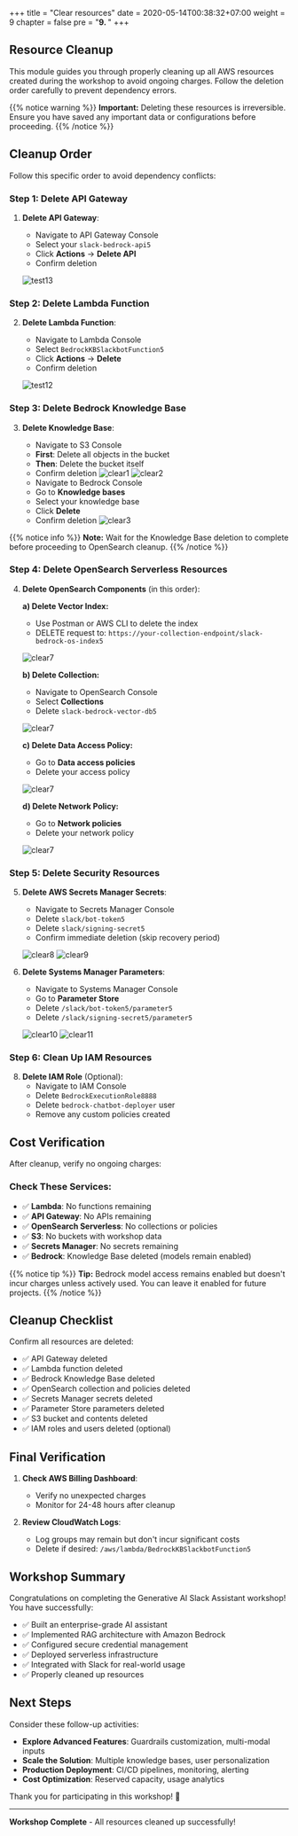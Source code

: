 +++
title = "Clear resources"
date = 2020-05-14T00:38:32+07:00
weight = 9
chapter = false
pre = "<b>9. </b>"
+++

## Resource Cleanup

This module guides you through properly cleaning up all AWS resources created during the workshop to avoid ongoing charges. Follow the deletion order carefully to prevent dependency errors.

{{% notice warning %}}
**Important:** Deleting these resources is irreversible. Ensure you have saved any important data or configurations before proceeding.
{{% /notice %}}

## Cleanup Order

Follow this specific order to avoid dependency conflicts:

### Step 1: Delete API Gateway

1. **Delete API Gateway**:

   - Navigate to API Gateway Console
   - Select your `slack-bedrock-api5`
   - Click **Actions** → **Delete API**
   - Confirm deletion

   ![test13](/images/9/clear13.png?width=91pc)

### Step 2: Delete Lambda Function

2. **Delete Lambda Function**:

   - Navigate to Lambda Console
   - Select `BedrockKBSlackbotFunction5`
   - Click **Actions** → **Delete**
   - Confirm deletion

   ![test12](/images/9/clear12.png?width=91pc)

### Step 3: Delete Bedrock Knowledge Base

3. **Delete Knowledge Base**:

   - Navigate to S3 Console
   - **First**: Delete all objects in the bucket
   - **Then**: Delete the bucket itself
   - Confirm deletion
     ![clear1](/images/9/clear1.png?width=91pc)
     ![clear2](/images/9/clear2.png?width=91pc)
   - Navigate to Bedrock Console
   - Go to **Knowledge bases**
   - Select your knowledge base
   - Click **Delete**
   - Confirm deletion
     ![clear3](/images/9/clear3.png?width=91pc)

{{% notice info %}}
**Note:** Wait for the Knowledge Base deletion to complete before proceeding to OpenSearch cleanup.
{{% /notice %}}

### Step 4: Delete OpenSearch Serverless Resources

4. **Delete OpenSearch Components** (in this order):

   **a) Delete Vector Index:**

   - Use Postman or AWS CLI to delete the index
   - DELETE request to: `https://your-collection-endpoint/slack-bedrock-os-index5`

   ![clear7](/images/9/clear4.png?width=91pc)

   **b) Delete Collection:**

   - Navigate to OpenSearch Console
   - Select **Collections**
   - Delete `slack-bedrock-vector-db5`

   ![clear7](/images/9/clear5.png?width=91pc)

   **c) Delete Data Access Policy:**

   - Go to **Data access policies**
   - Delete your access policy

   ![clear7](/images/9/clear6.png?width=91pc)

   **d) Delete Network Policy:**

   - Go to **Network policies**
   - Delete your network policy

   ![clear7](/images/9/clear7.png?width=91pc)

### Step 5: Delete Security Resources

5. **Delete AWS Secrets Manager Secrets**:

   - Navigate to Secrets Manager Console
   - Delete `slack/bot-token5`
   - Delete `slack/signing-secret5`
   - Confirm immediate deletion (skip recovery period)

   ![clear8](/images/9/clear8.png?width=91pc)
   ![clear9](/images/9/clear9.png?width=91pc)

6. **Delete Systems Manager Parameters**:

   - Navigate to Systems Manager Console
   - Go to **Parameter Store**
   - Delete `/slack/bot-token5/parameter5`
   - Delete `/slack/signing-secret5/parameter5`

   ![clear10](/images/9/clear10.png?width=91pc)
   ![clear11](/images/9/clear11.png?width=91pc)

### Step 6: Clean Up IAM Resources

8. **Delete IAM Role** (Optional):
   - Navigate to IAM Console
   - Delete `BedrockExecutionRole8888`
   - Delete `bedrock-chatbot-deployer` user
   - Remove any custom policies created

## Cost Verification

After cleanup, verify no ongoing charges:

### Check These Services:

- ✅ **Lambda**: No functions remaining
- ✅ **API Gateway**: No APIs remaining
- ✅ **OpenSearch Serverless**: No collections or policies
- ✅ **S3**: No buckets with workshop data
- ✅ **Secrets Manager**: No secrets remaining
- ✅ **Bedrock**: Knowledge Base deleted (models remain enabled)

{{% notice tip %}}
**Tip:** Bedrock model access remains enabled but doesn't incur charges unless actively used. You can leave it enabled for future projects.
{{% /notice %}}

## Cleanup Checklist

Confirm all resources are deleted:

- ✅ API Gateway deleted
- ✅ Lambda function deleted
- ✅ Bedrock Knowledge Base deleted
- ✅ OpenSearch collection and policies deleted
- ✅ Secrets Manager secrets deleted
- ✅ Parameter Store parameters deleted
- ✅ S3 bucket and contents deleted
- ✅ IAM roles and users deleted (optional)

## Final Verification

1. **Check AWS Billing Dashboard**:

   - Verify no unexpected charges
   - Monitor for 24-48 hours after cleanup

2. **Review CloudWatch Logs**:
   - Log groups may remain but don't incur significant costs
   - Delete if desired: `/aws/lambda/BedrockKBSlackbotFunction5`

## Workshop Summary

Congratulations on completing the Generative AI Slack Assistant workshop! You have successfully:

- ✅ Built an enterprise-grade AI assistant
- ✅ Implemented RAG architecture with Amazon Bedrock
- ✅ Configured secure credential management
- ✅ Deployed serverless infrastructure
- ✅ Integrated with Slack for real-world usage
- ✅ Properly cleaned up resources

## Next Steps

Consider these follow-up activities:

- **Explore Advanced Features**: Guardrails customization, multi-modal inputs
- **Scale the Solution**: Multiple knowledge bases, user personalization
- **Production Deployment**: CI/CD pipelines, monitoring, alerting
- **Cost Optimization**: Reserved capacity, usage analytics

Thank you for participating in this workshop! 🎉

---

**Workshop Complete** - All resources cleaned up successfully!
